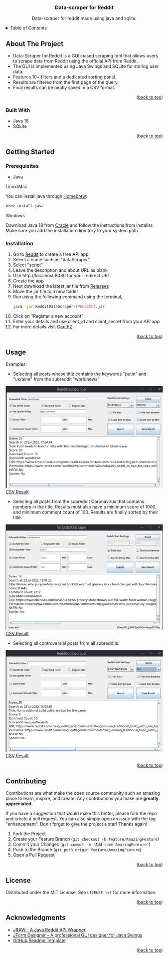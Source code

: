 <h3 align="center">Data-scraper for Reddit</h3>
  <p align="center">
    Data-scraper for reddit made using java and sqlite. 
  </p>

<!-- TABLE OF CONTENTS -->
<details>
  <summary>Table of Contents</summary>
  <ol>
    <li>
      <a href="#about-the-project">About The Project</a>
      <ul>
        <li><a href="#built-with">Built With</a></li>
      </ul>
    </li>
    <li>
      <a href="#getting-started">Getting Started</a>
      <ul>
        <li><a href="#prerequisites">Prerequisites</a></li>
        <li><a href="#installation">Installation</a></li>
      </ul>
    </li>
    <li><a href="#usage">Usage</a></li>
    <li><a href="#contributing">Contributing</a></li>
    <li><a href="#license">License</a></li>
    <li><a href="#acknowledgments">Acknowledgments</a></li>
  </ol>
</details>



<!-- ABOUT THE PROJECT -->
## About The Project

* Data-Scraper for Reddit is a GUI-based scraping tool that allows users to scrape data from Reddit using the official API from Reddit.
* The GUI is implemented using Java Swings and SQLite for storing user data.
* Features 10+ filters and a dedicated sorting panel.
* Results are filtered from the first page of the query.
* Final results can be neatly saved in a CSV format.


<p align="right">(<a href="#top">back to top</a>)</p>



### Built With

* Java 18
* SQLite

<p align="right">(<a href="#top">back to top</a>)</p>



<!-- GETTING STARTED -->
## Getting Started
### Prerequisites

* Java

Linux/Mac

You can install java through [Homebrew](https://brew.sh/):
  ```sh
  brew install java 
  ```

Windows

Download Java 18 from [Oracle](https://www.oracle.com/java/technologies/javase/jdk18-archive-downloads.html)
and follow the instructions from installer. Make sure you add the installation directory to your system path.

### Installation

1. Go to [Reddit](https://www.reddit.com/prefs/apps) to create a free API app
2. Select a name such as "dataScraper"
3. Select "script"
4. Leave the description and about URL as blank
5. Use http://localhost:8080 for your redirect URL
6. Create the app
7. Next download the latest jar file from [Releases](https://github.com/amoghmc/dataScraper/releases)
8. Move the jar file to a new folder
9. Run using the following command using the terminal,
   ```sh
   java -jar RedditDataScraper-[VERSION].jar 
   ```
10. Click on "Register a new account"
11. Enter your details and use client_id and client_secret from your API app
12. For more details visit [Oauth2](https://github.com/reddit-archive/reddit/wiki/oauth2)
<p align="right">(<a href="#top">back to top</a>)</p>



<!-- USAGE EXAMPLES -->
## Usage

Examples:
* Selecting all posts whose title contains the keywords "putin" and "ukraine" from the subreddit "worldnews"

![example_1](Screenshots/example_1.png?raw=true)
[CSV Result](Results/result_1.csv)

* Selecting all posts from the subreddit Coronavirus that contains numbers in the title. Results must also have a minimum score of 1000, and minimum comment count of 100.
Results are finally sorted by their title.

![example_1](Screenshots/example_2.png?raw=true)
[CSV Result](Results/result_2.csv)

* Selecting all controversial posts from all subreddits. 

![example_1](Screenshots/example_3.png?raw=true)
[CSV Result](Results/result_3.csv)

<p align="right">(<a href="#top">back to top</a>)</p>


<!-- CONTRIBUTING -->
## Contributing

Contributions are what make the open source community such an amazing place to learn, inspire, and create. Any contributions you make are **greatly appreciated**.

If you have a suggestion that would make this better, please fork the repo and create a pull request. You can also simply open an issue with the tag "enhancement".
Don't forget to give the project a star! Thanks again!

1. Fork the Project
2. Create your Feature Branch (`git checkout -b feature/AmazingFeature`)
3. Commit your Changes (`git commit -m 'Add some AmazingFeature'`)
4. Push to the Branch (`git push origin feature/AmazingFeature`)
5. Open a Pull Request

<p align="right">(<a href="#top">back to top</a>)</p>



<!-- LICENSE.txt -->
## License

Distributed under the MIT License. See `LICENSE.txt` for more information.

<p align="right">(<a href="#top">back to top</a>)</p>

<!-- ACKNOWLEDGMENTS -->
## Acknowledgments

* [JRAW - A Java Reddit API Wrapper](https://github.com/mattbdean/JRAW)
* [JForm Designer - A professional GUI designer for Java Swings](https://www.formdev.com/)
* [GitHub Readme Template](https://github.com/othneildrew/Best-README-Template)

<p align="right">(<a href="#top">back to top</a>)</p>



<!-- MARKDOWN LINKS & IMAGES -->
<!-- https://www.markdownguide.org/basic-syntax/#reference-style-links -->
[contributors-shield]: https://img.shields.io/github/contributors/amoghmc/dataScraper.svg?style=for-the-badge
[contributors-url]: https://github.com/amoghmc/dataScraper/graphs/contributors
[forks-shield]: https://img.shields.io/github/forks/amoghmc/dataScraper.svg?style=for-the-badge
[forks-url]: https://github.com/amoghmc/dataScraper/network/members
[stars-shield]: https://img.shields.io/github/stars/amoghmc/dataScraper.svg?style=for-the-badge
[stars-url]: https://github.com/amoghmc/dataScraper/stargazers
[issues-shield]: https://img.shields.io/github/issues/amoghmc/dataScraper.svg?style=for-the-badge
[issues-url]: https://github.com/amoghmc/dataScraper/issues
[license-shield]: https://img.shields.io/github/license/amoghmc/dataScraper.svg?style=for-the-badge
[license-url]: https://github.com/amoghmc/dataScraper/blob/master/LICENSE.txt
[linkedin-shield]: https://img.shields.io/badge/-LinkedIn-black.svg?style=for-the-badge&logo=linkedin&colorB=555
[linkedin-url]: https://linkedin.com/in/linkedin_username
[Next.js]: https://img.shields.io/badge/next.js-000000?style=for-the-badge&logo=nextdotjs&logoColor=white
[Next-url]: https://nextjs.org/
[React.js]: https://img.shields.io/badge/React-20232A?style=for-the-badge&logo=react&logoColor=61DAFB
[React-url]: https://reactjs.org/
[Vue.js]: https://img.shields.io/badge/Vue.js-35495E?style=for-the-badge&logo=vuedotjs&logoColor=4FC08D
[Vue-url]: https://vuejs.org/
[Angular.io]: https://img.shields.io/badge/Angular-DD0031?style=for-the-badge&logo=angular&logoColor=white
[Angular-url]: https://angular.io/
[Svelte.dev]: https://img.shields.io/badge/Svelte-4A4A55?style=for-the-badge&logo=svelte&logoColor=FF3E00
[Svelte-url]: https://svelte.dev/
[Laravel.com]: https://img.shields.io/badge/Laravel-FF2D20?style=for-the-badge&logo=laravel&logoColor=white
[Laravel-url]: https://laravel.com
[Bootstrap.com]: https://img.shields.io/badge/Bootstrap-563D7C?style=for-the-badge&logo=bootstrap&logoColor=white
[Bootstrap-url]: https://getbootstrap.com
[JQuery.com]: https://img.shields.io/badge/jQuery-0769AD?style=for-the-badge&logo=jquery&logoColor=white
[JQuery-url]: https://jquery.com 
